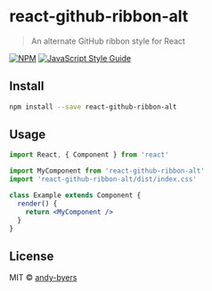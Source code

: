 # react-github-ribbon-alt

> An alternate GitHub ribbon style for React

[![NPM](https://img.shields.io/npm/v/react-github-ribbon-alt.svg)](https://www.npmjs.com/package/react-github-ribbon-alt) [![JavaScript Style Guide](https://img.shields.io/badge/code_style-standard-brightgreen.svg)](https://standardjs.com)

## Install

```bash
npm install --save react-github-ribbon-alt
```

## Usage

```jsx
import React, { Component } from 'react'

import MyComponent from 'react-github-ribbon-alt'
import 'react-github-ribbon-alt/dist/index.css'

class Example extends Component {
  render() {
    return <MyComponent />
  }
}
```

## License

MIT © [andy-byers](https://github.com/andy-byers)

